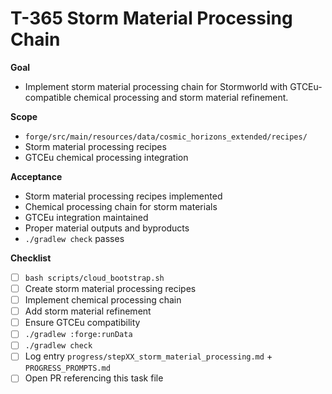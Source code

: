 # T-365 Storm Material Processing Chain

**Goal**

- Implement storm material processing chain for Stormworld with GTCEu-compatible chemical processing and storm material refinement.

**Scope**

- `forge/src/main/resources/data/cosmic_horizons_extended/recipes/`
- Storm material processing recipes
- GTCEu chemical processing integration

**Acceptance**

- Storm material processing recipes implemented
- Chemical processing chain for storm materials
- GTCEu integration maintained
- Proper material outputs and byproducts
- `./gradlew check` passes

**Checklist**

- [ ] `bash scripts/cloud_bootstrap.sh`
- [ ] Create storm material processing recipes
- [ ] Implement chemical processing chain
- [ ] Add storm material refinement
- [ ] Ensure GTCEu compatibility
- [ ] `./gradlew :forge:runData`
- [ ] `./gradlew check`
- [ ] Log entry `progress/stepXX_storm_material_processing.md` + `PROGRESS_PROMPTS.md`
- [ ] Open PR referencing this task file
